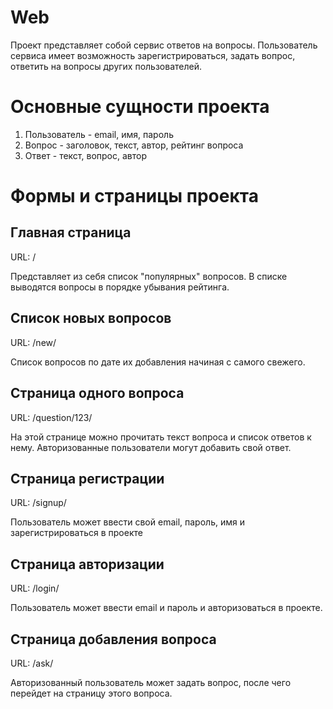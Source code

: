 # Web
Проект представляет собой сервис ответов на вопросы. Пользователь сервиса имеет возможность зарегистрироваться, задать вопрос, ответить на вопросы других пользователей.

# Основные сущности проекта
1. Пользователь - email, имя, пароль
2. Вопрос - заголовок, текст, автор, рейтинг вопроса
3. Ответ - текст, вопрос, автор

# Формы и страницы проекта

## Главная страница

URL: /

Представляет из себя список "популярных" вопросов. В списке выводятся вопросы в порядке убывания рейтинга.

## Список новых вопросов

URL: /new/

Список вопросов по дате их добавления начиная с самого свежего.

## Страница одного вопроса

URL: /question/123/

На этой странице можно прочитать текст вопроса и список ответов к нему. Авторизованные пользователи могут добавить свой ответ.

## Страница регистрации

URL: /signup/

Пользователь может ввести свой email, пароль, имя и зарегистрироваться в проекте

## Страница авторизации

URL: /login/

Пользователь может ввести email и пароль и авторизоваться в проекте.

## Страница добавления вопроса

URL: /ask/

Авторизованный пользователь может задать вопрос, после чего перейдет на страницу этого вопроса.
